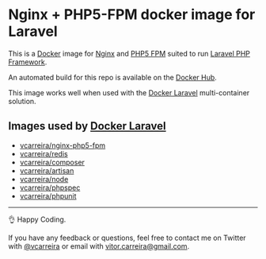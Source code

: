 # Nginx + PHP5-FPM docker image for Laravel

This is a [Docker](http://www.docker.com) image for [Nginx](http://nginx.org/) and [PHP5 FPM](http://php-fpm.org/) suited to run [Laravel PHP Framework](http://laravel.com/).

An automated build for this repo is available on the [Docker Hub](https://registry.hub.docker.com/u/vcarreira/nginx-php5-fpm/).

This image works well when used with the [Docker Laravel](https://github.com/vcarreira/docker-laravel) multi-container solution.

## Images used by [Docker Laravel](https://github.com/vcarreira/docker-laravel)
  - [vcarreira/nginx-php5-fpm](https://registry.hub.docker.com/u/vcarreira/nginx-php5-fpm)
  - [vcarreira/redis](https://registry.hub.docker.com/u/vcarreira/redis)
  - [vcarreira/composer](https://registry.hub.docker.com/u/vcarreira/composer)
  - [vcarreira/artisan](https://registry.hub.docker.com/u/vcarreira/artisan)
  - [vcarreira/node](https://registry.hub.docker.com/u/vcarreira/node)
  - [vcarreira/phpspec](https://registry.hub.docker.com/u/vcarreira/phpspec)
  - [vcarreira/phpunit](https://registry.hub.docker.com/u/vcarreira/phpunit)

---

:ok_hand: Happy Coding. 

If you have any feedback or questions, feel free to contact me on Twitter with [@vcarreira](https://twitter.com/vcarreira) or email with [vitor.carreira@gmail.com](mailto:vitor.carreira@gmail.com).
